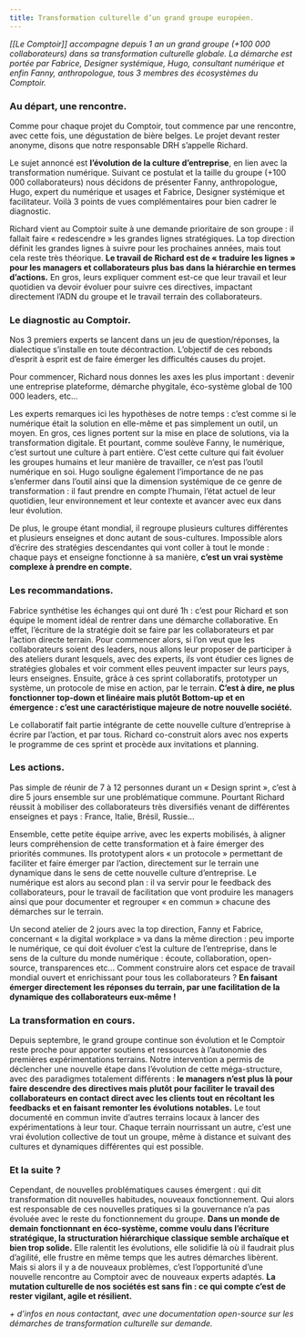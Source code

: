 ```yaml
---
title: Transformation culturelle d’un grand groupe européen.
---
```


*[[Le Comptoir]] accompagne depuis 1 an un grand groupe (+100 000 collaborateurs) dans sa transformation culturelle globale. La démarche est portée par Fabrice, Designer systémique, Hugo, consultant numérique et enfin Fanny, anthropologue, tous 3 membres des écosystèmes du Comptoir.*

### **Au départ, une rencontre.**

Comme pour chaque projet du Comptoir, tout commence par une rencontre, avec cette fois, une dégustation de bière belges. Le projet devant rester anonyme, disons que notre responsable DRH s’appelle Richard.

Le sujet annoncé est **l’évolution de la culture d’entreprise**, en lien avec la transformation numérique. Suivant ce postulat et la taille du groupe (+100 000 collaborateurs) nous décidons de présenter Fanny, anthropologue, Hugo, expert du numérique et usages et Fabrice, Designer systémique et facilitateur. Voilà 3 points de vues complémentaires pour bien cadrer le diagnostic.

Richard vient au Comptoir suite à une demande prioritaire de son groupe : il fallait faire « redescendre » les grandes lignes stratégiques. La top direction définit les grandes lignes à suivre pour les prochaines années, mais tout cela reste très théorique. **Le travail de Richard est de « traduire les lignes » pour les managers et collaborateurs plus bas dans la hiérarchie en termes d’actions.** En gros, leurs expliquer comment est-ce que leur travail et leur quotidien va devoir évoluer pour suivre ces directives, impactant directement l’ADN du groupe et le travail terrain des collaborateurs.

### **Le diagnostic au Comptoir.**

Nos 3 premiers experts se lancent dans un jeu de question/réponses, la dialectique s’installe en toute décontraction. L’objectif de ces rebonds d’esprit à esprit est de faire émerger les difficultés causes du projet.

Pour commencer, Richard nous donnes les axes les plus important : devenir une entreprise plateforme, démarche phygitale, éco-système global de 100 000 leaders, etc…

Les experts remarques ici les hypothèses de notre temps : c’est comme si le numérique était la solution en elle-même et pas simplement un outil, un moyen. En gros, ces lignes portent sur la mise en place de solutions, via la transformation digitale. Et pourtant, comme soulève Fanny, le numérique, c’est surtout une culture à part entière. C’est cette culture qui fait évoluer les groupes humains et leur manière de travailler, ce n’est pas l’outil numérique en soi. Hugo souligne également l’importance de ne pas s’enfermer dans l’outil ainsi que la dimension systémique de ce genre de transformation : il faut prendre en compte l’humain, l’état actuel de leur quotidien, leur environnement et leur contexte et avancer avec eux dans leur évolution.

De plus, le groupe étant mondial, il regroupe plusieurs cultures différentes et plusieurs enseignes et donc autant de sous-cultures. Impossible alors d’écrire des stratégies descendantes qui vont coller à tout le monde : chaque pays et enseigne fonctionne à sa manière, **c’est un vrai système complexe à prendre en compte.**

### **Les recommandations.**

Fabrice synthétise les échanges qui ont duré 1h : c’est pour Richard et son équipe le moment idéal de rentrer dans une démarche collaborative. En effet, l’écriture de la stratégie doit se faire par les collaborateurs et par l’action directe terrain. Pour commencer alors, si l’on veut que les collaborateurs soient des leaders, nous allons leur proposer de participer à des ateliers durant lesquels, avec des experts, ils vont étudier ces lignes de stratégies globales et voir comment elles peuvent impacter sur leurs pays, leurs enseignes. Ensuite, grâce à ces sprint collaboratifs, prototyper un système, un protocole de mise en action, par le terrain. **C’est à dire, ne plus fonctionner top-down et linéaire mais plutôt Bottom-up et en émergence : c’est une caractéristique majeure de notre nouvelle société.**

Le collaboratif fait partie intégrante de cette nouvelle culture d’entreprise à écrire par l’action, et par tous. Richard co-construit alors avec nos experts le programme de ces sprint et procède aux invitations et planning.

### **Les actions.**

Pas simple de réunir de 7 à 12 personnes durant un « Design sprint », c’est à dire 5 jours ensemble sur une problématique commune. Pourtant Richard réussit à mobiliser des collaborateurs très diversifiés venant de différentes enseignes et pays : France, Italie, Brésil, Russie…

Ensemble, cette petite équipe arrive, avec les experts mobilisés, à aligner leurs compréhension de cette transformation et à faire émerger des priorités communes. Ils prototypent alors « un protocole » permettant de faciliter et faire émerger par l’action, directement sur le terrain une dynamique dans le sens de cette nouvelle culture d’entreprise. Le numérique est alors au second plan : il va servir pour le feedback des collaborateurs, pour le travail de facilitation que vont produire les managers ainsi que pour documenter et regrouper « en commun » chacune des démarches sur le terrain.

Un second atelier de 2 jours avec la top direction, Fanny et Fabrice, concernant « la digital workplace » va dans la même direction : peu importe le numérique, ce qui doit évoluer c’est la culture de l’entreprise, dans le sens de la culture du monde numérique : écoute, collaboration, open-source, transparences etc… Comment construire alors cet espace de travail mondial ouvert et enrichissant pour tous les collaborateurs ? **En faisant émerger directement les réponses du terrain, par une facilitation de la dynamique des collaborateurs eux-même !**

### **La transformation en cours.**

Depuis septembre, le grand groupe continue son évolution et le Comptoir reste proche pour apporter soutiens et ressources à l’autonomie des premières expérimentations terrains. Notre intervention a permis de déclencher une nouvelle étape dans l’évolution de cette méga-structure, avec des paradigmes totalement différents : **le managers n’est plus là pour faire descendre des directives mais plutôt pour faciliter le travail des collaborateurs en contact direct avec les clients tout en récoltant les feedbacks et en faisant remonter les évolutions notables.** Le tout documenté en commun invite d’autres terrains locaux à lancer des expérimentations à leur tour. Chaque terrain nourrissant un autre, c’est une vrai évolution collective de tout un groupe, même à distance et suivant des cultures et dynamiques différentes qui est possible.

### **Et la suite ?**

Cependant, de nouvelles problématiques causes émergent : qui dit transformation dit nouvelles habitudes, nouveaux fonctionnement. Qui alors est responsable de ces nouvelles pratiques si la gouvernance n’a pas évoluée avec le reste du fonctionnement du groupe. **Dans un monde de demain fonctionnant en éco-système, comme voulu dans l’écriture stratégique, la structuration hiérarchique classique semble archaïque et bien trop solide.** Elle ralentit les évolutions, elle solidifie là où il faudrait plus d’agilité, elle frustre en même temps que les autres démarches libèrent. Mais si alors il y a de nouveaux problèmes, c’est l’opportunité d’une nouvelle rencontre au Comptoir avec de nouveaux experts adaptés. **La mutation culturelle de nos sociétés est sans fin : ce qui compte c’est de rester vigilant, agile et résilient.**

*+ d’infos en nous contactant, avec une documentation open-source sur les démarches de transformation culturelle sur demande.*